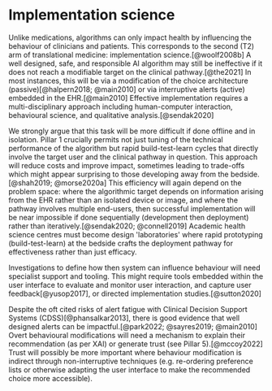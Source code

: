 # Implementation science

Unlike medications, algorithms can only impact health by influencing the behaviour of clinicians and patients. This corresponds to the second (T2) arm of translational medicine: implementation science.[@woolf2008b] A well designed, safe, and responsible AI algorithm may still be ineffective if it does not reach a modifiable target on the clinical pathway.[@the2021] In most instances, this will be via a modification of the choice architecture (passive)[@halpern2018; @main2010] or via interruptive alerts (active) embedded in the EHR.[@main2010] Effective implementation requires a multi-disciplinary approach including human-computer interaction, behavioural science, and qualitative analysis.[@sendak2020]

We strongly argue that this task will be more difficult if done offline and in isolation. Pillar 1 crucially permits not just tuning of the technical performance of the algorithm but rapid build-test-learn cycles that directly involve the target user and the clinical pathway in question. This approach will reduce costs and improve impact, sometimes leading to trade-offs which might appear surprising to those developing away from the bedside.[@shah2019; @morse2020a] This efficiency will again depend on the problem space: where the algorithmic target depends on information arising from the EHR rather than an isolated device or image, and where the pathway involves multiple end-users, then successful implementation will be near impossible if done sequentially (development then deployment) rather than iteratively.[@sendak2020; @connell2019] Academic health science centres must become design 'laboratories' where rapid prototyping (build-test-learn) at the bedside crafts the deployment pathway for effectiveness rather than just efficacy.

Investigations to define how then system can influence behaviour will need specialist support and tooling. This might require tools embedded within the user interface to evaluate and monitor user interaction, and capture user feedback[@yusop2017], or directed implementation studies.[@sutton2020]

Despite the oft cited risks of alert fatigue with Clinical Decision Support Systems (CDSS)[@phansalkar2013], there is good evidence that well designed alerts can be impactful.[@park2022; @sayres2019; @main2010] Overt behavioural modifications will need a mechanism to explain their recommendation (as per XAI) or generate trust (see Pillar 5).[@mccoy2022] Trust will possibly be more important where behaviour modification is indirect through non-interruptive techniques (e.g. re-ordering preference lists or otherwise adapting the user interface to make the recommended choice more accessible).
